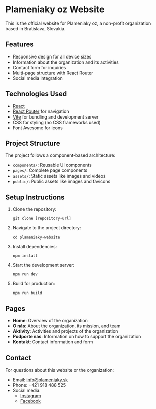 # Plameniaky oz Website

This is the official website for Plameniaky oz, a non-profit organization based in Bratislava, Slovakia.

## Features

- Responsive design for all device sizes
- Information about the organization and its activities
- Contact form for inquiries
- Multi-page structure with React Router
- Social media integration

## Technologies Used

- [React](https://reactjs.org/)
- [React Router](https://reactrouter.com/) for navigation
- [Vite](https://vitejs.dev/) for bundling and development server
- CSS for styling (no CSS frameworks used)
- Font Awesome for icons

## Project Structure

The project follows a component-based architecture:

- `components/`: Reusable UI components
- `pages/`: Complete page components
- `assets/`: Static assets like images and videos
- `public/`: Public assets like images and favicons

## Setup Instructions

1. Clone the repository:
   ```
   git clone [repository-url]
   ```

2. Navigate to the project directory:
   ```
   cd plameniaky-website
   ```

3. Install dependencies:
   ```
   npm install
   ```

4. Start the development server:
   ```
   npm run dev
   ```

5. Build for production:
   ```
   npm run build
   ```

## Pages

- **Home**: Overview of the organization
- **O nás**: About the organization, its mission, and team
- **Aktivity**: Activities and projects of the organization
- **Podporte nás**: Information on how to support the organization
- **Kontakt**: Contact information and form

## Contact

For questions about this website or the organization:
- Email: info@plameniaky.sk
- Phone: +421 918 488 525
- Social media: 
  - [Instagram](https://www.instagram.com/plameniaky_oz)
  - [Facebook](https://www.facebook.com/plameniaky)